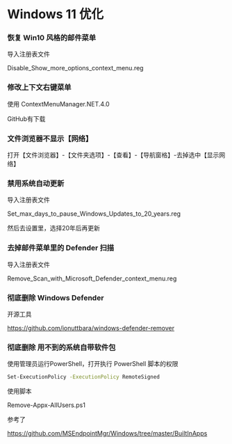 # Windows 11 优化

### 恢复 Win10 风格的邮件菜单

导入注册表文件

Disable_Show_more_options_context_menu.reg

### 修改上下文右键菜单

使用 ContextMenuManager.NET.4.0

GitHub有下载

### 文件浏览器不显示【网络】

打开【文件浏览器】-【文件夹选项】-【查看】-【导航窗格】-去掉选中【显示网络】


### 禁用系统自动更新

导入注册表文件

Set_max_days_to_pause_Windows_Updates_to_20_years.reg

然后去设置里，选择20年后再更新

### 去掉邮件菜单里的 Defender 扫描

导入注册表文件

Remove_Scan_with_Microsoft_Defender_context_menu.reg


### 彻底删除 Windows Defender

开源工具

https://github.com/ionuttbara/windows-defender-remover

### 彻底删除 用不到的系统自带软件包

使用管理员运行PowerShell，打开执行 PowerShell 脚本的权限

```sh
Set-ExecutionPolicy -ExecutionPolicy RemoteSigned
```

使用脚本

Remove-Appx-AllUsers.ps1

参考了

https://github.com/MSEndpointMgr/Windows/tree/master/BuiltInApps